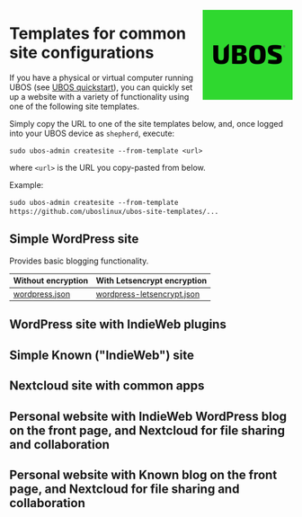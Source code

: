 <a href="https://ubos.net/"><img align="right" src="https://raw.githubusercontent.com/uboslinux/ubos-site-templates/master/assets/ubos-160x160.png"></a>

# Templates for common site configurations

If you have a physical or virtual computer running UBOS (see
[UBOS quickstart](https://ubos.net/quickstart/)), you can quickly set
up a website with a variety of functionality using one of the following
site templates.

Simply copy the URL to one of the site templates below, and, once logged
into your UBOS device as ``shepherd``, execute:

```
sudo ubos-admin createsite --from-template <url>
```
where `<url>` is the URL you copy-pasted from below.

Example:

```
sudo ubos-admin createsite --from-template https://github.com/uboslinux/ubos-site-templates/...
```

## Simple WordPress site

Provides basic blogging functionality.

| Without encryption                                                                            | With Letsencrypt encryption                                                                                           |
|-----------------------------------------------------------------------------------------------|-----------------------------------------------------------------------------------------------------------------------|
| [wordpress.json](https://github.com/uboslinux/ubos-site-templates/blob/master/wordpress.json) | [wordpress-letsencrypt.json](https://github.com/uboslinux/ubos-site-templates/blob/master/wordpress-letsencrypt.json) |

## WordPress site with IndieWeb plugins



## Simple Known ("IndieWeb") site


## Nextcloud site with common apps


## Personal website with IndieWeb WordPress blog on the front page, and Nextcloud for file sharing and collaboration


## Personal website with Known blog on the front page, and Nextcloud for file sharing and collaboration


